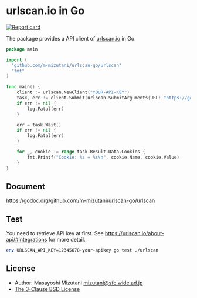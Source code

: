 # urlscan.io in Go 

[![Report card](https://goreportcard.com/badge/github.com/m-mizutani/urlscan-go)](https://goreportcard.com/report/github.com/m-mizutani/urlscan-go)

The package provides a API client of [urlscan.io](https://urlscan.io) in Go.

```go
package main

import (
  "github.com/m-mizutani/urlscan-go/urlscan"
  "fmt"
)

func main() {
    client := urlscan.NewClient("YOUR-API-KEY")
    task, err := client.Submit(urlscan.SubmitArguments{URL: "https://golang.org"})
    if err != nil {
        log.Fatal(err)
    }

    err = task.Wait()
    if err != nil {
        log.Fatal(err)
    }

    for _, cookie := range task.Result.Data.Cookies {
        fmt.Printf("Cookie: %s = %s\n", cookie.Name, cookie.Value)
    }
}
```

## Document

https://godoc.org/github.com/m-mizutani/urlscan-go/urlscan

## Test

You need to retrieve API key at first. See https://urlscan.io/about-api/#integrations for more detail.

```bash
env URLSCAN_API_KEY=12345678-your-apikey go test ./urlscan
```

## License

- Author: Masayoshi Mizutani <mizutani@sfc.wide.ad.jp>
- [The 3-Clause BSD License](./LICENSE)
